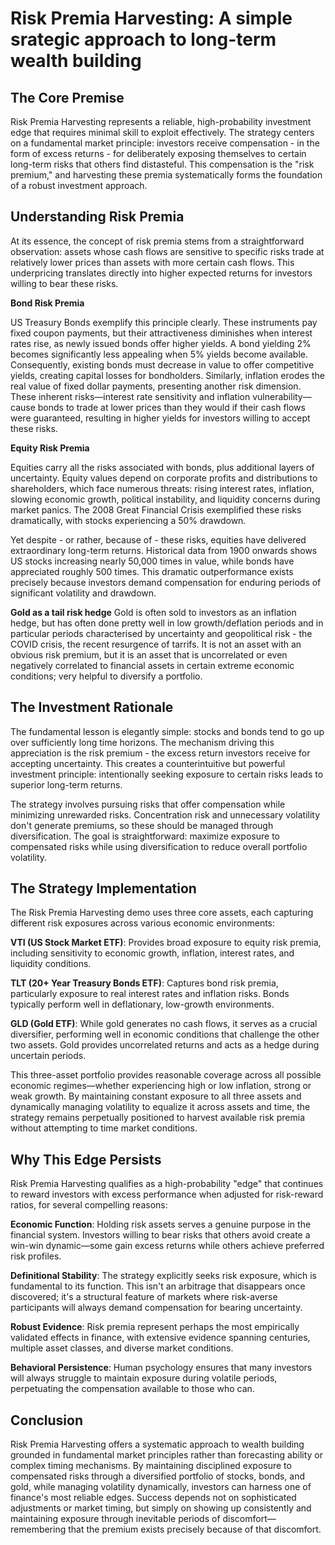 # Risk Premia Harvesting: A simple srategic approach to long-term wealth building

## The Core Premise

Risk Premia Harvesting represents a reliable, high-probability investment edge that requires minimal skill to exploit effectively. The strategy centers on a fundamental market principle: investors receive compensation - in the form of excess returns - for deliberately exposing themselves to certain long-term risks that others find distasteful. This compensation is the "risk premium," and harvesting these premia systematically forms the foundation of a robust investment approach.

## Understanding Risk Premia

At its essence, the concept of risk premia stems from a straightforward observation: assets whose cash flows are sensitive to specific risks trade at relatively lower prices than assets with more certain cash flows. This underpricing translates directly into higher expected returns for investors willing to bear these risks.

**Bond Risk Premia**

US Treasury Bonds exemplify this principle clearly. These instruments pay fixed coupon payments, but their attractiveness diminishes when interest rates rise, as newly issued bonds offer higher yields. A bond yielding 2% becomes significantly less appealing when 5% yields become available. Consequently, existing bonds must decrease in value to offer competitive yields, creating capital losses for bondholders. Similarly, inflation erodes the real value of fixed dollar payments, presenting another risk dimension. These inherent risks—interest rate sensitivity and inflation vulnerability—cause bonds to trade at lower prices than they would if their cash flows were guaranteed, resulting in higher yields for investors willing to accept these risks.

**Equity Risk Premia**

Equities carry all the risks associated with bonds, plus additional layers of uncertainty. Equity values depend on corporate profits and distributions to shareholders, which face numerous threats: rising interest rates, inflation, slowing economic growth, political instability, and liquidity concerns during market panics. The 2008 Great Financial Crisis exemplified these risks dramatically, with stocks experiencing a 50% drawdown.

Yet despite - or rather, because of - these risks, equities have delivered extraordinary long-term returns. Historical data from 1900 onwards shows US stocks increasing nearly 50,000 times in value, while bonds have appreciated roughly 500 times. This dramatic outperformance exists precisely because investors demand compensation for enduring periods of significant volatility and drawdown.

**Gold as a tail risk hedge**
Gold is often sold to investors as an inflation hedge, but has often done pretty well in low growth/deflation periods and in particular periods characterised by uncertainty and geopolitical risk - the COVID crisis, the recent resurgence of tarrifs. It is not an asset with an obvious risk premium, but it is an asset that is uncorrelated or even negatively correlated to financial assets in certain extreme economic conditions; very helpful to diversify a portfolio. 

## The Investment Rationale

The fundamental lesson is elegantly simple: stocks and bonds tend to go up over sufficiently long time horizons. The mechanism driving this appreciation is the risk premium - the excess return investors receive for accepting uncertainty. This creates a counterintuitive but powerful investment principle: intentionally seeking exposure to certain risks leads to superior long-term returns.

The strategy involves pursuing risks that offer compensation while minimizing unrewarded risks. Concentration risk and unnecessary volatility don't generate premiums, so these should be managed through diversification. The goal is straightforward: maximize exposure to compensated risks while using diversification to reduce overall portfolio volatility.

## The Strategy Implementation

The Risk Premia Harvesting demo uses three core assets, each capturing different risk exposures across various economic environments:

**VTI (US Stock Market ETF)**: Provides broad exposure to equity risk premia, including sensitivity to economic growth, inflation, interest rates, and liquidity conditions.

**TLT (20+ Year Treasury Bonds ETF)**: Captures bond risk premia, particularly exposure to real interest rates and inflation risks. Bonds typically perform well in deflationary, low-growth environments.

**GLD (Gold ETF)**: While gold generates no cash flows, it serves as a crucial diversifier, performing well in economic conditions that challenge the other two assets. Gold provides uncorrelated returns and acts as a hedge during uncertain periods.

This three-asset portfolio provides reasonable coverage across all possible economic regimes—whether experiencing high or low inflation, strong or weak growth. By maintaining constant exposure to all three assets and dynamically managing volatility to equalize it across assets and time, the strategy remains perpetually positioned to harvest available risk premia without attempting to time market conditions.

## Why This Edge Persists

Risk Premia Harvesting qualifies as a high-probability "edge" that continues to reward investors with excess  performance when adjusted for risk-reward ratios, for several compelling reasons:

**Economic Function**: Holding risk assets serves a genuine purpose in the financial system. Investors willing to bear risks that others avoid create a win-win dynamic—some gain excess returns while others achieve preferred risk profiles.

**Definitional Stability**: The strategy explicitly seeks risk exposure, which is fundamental to its function. This isn't an arbitrage that disappears once discovered; it's a structural feature of markets where risk-averse participants will always demand compensation for bearing uncertainty.

**Robust Evidence**: Risk premia represent perhaps the most empirically validated effects in finance, with extensive evidence spanning centuries, multiple asset classes, and diverse market conditions.

**Behavioral Persistence**: Human psychology ensures that many investors will always struggle to maintain exposure during volatile periods, perpetuating the compensation available to those who can.

## Conclusion

Risk Premia Harvesting offers a systematic approach to wealth building grounded in fundamental market principles rather than forecasting ability or complex timing mechanisms. By maintaining disciplined exposure to compensated risks through a diversified portfolio of stocks, bonds, and gold, while managing volatility dynamically, investors can harness one of finance's most reliable edges. Success depends not on sophisticated adjustments or market timing, but simply on showing up consistently and maintaining exposure through inevitable periods of discomfort—remembering that the premium exists precisely because of that discomfort.